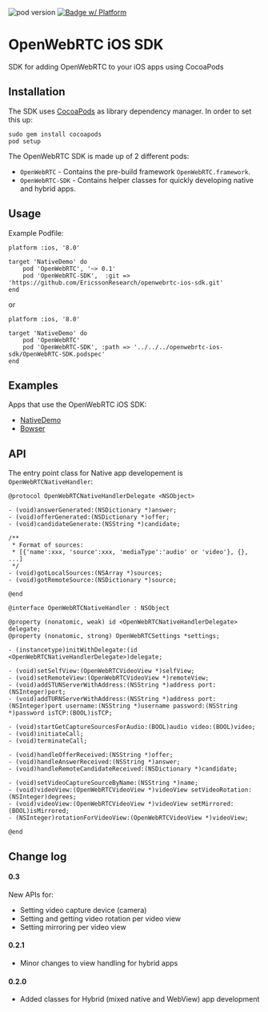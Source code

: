 ![pod version](https://img.shields.io/cocoapods/v/OpenWebRTC.svg) [![Badge w/ Platform](http://img.shields.io/cocoapods/p/OpenWebRTC.svg?style=flat)](https://cocoadocs.org/docsets/OpenWebRTC)

# OpenWebRTC iOS SDK
SDK for adding OpenWebRTC to your iOS apps using CocoaPods

## Installation

The SDK uses [CocoaPods](http://cocoapods.org) as library dependency manager. In order to set this up:

    sudo gem install cocoapods
    pod setup

The OpenWebRTC SDK is made up of 2 different pods:

* `OpenWebRTC` - Contains the pre-build framework `OpenWebRTC.framework`.
* `OpenWebRTC-SDK` - Contains helper classes for quickly developing native and hybrid apps. 

## Usage
Example Podfile:
```
platform :ios, '8.0'

target 'NativeDemo' do
    pod 'OpenWebRTC', '~> 0.1'
    pod 'OpenWebRTC-SDK',  :git => 'https://github.com/EricssonResearch/openwebrtc-ios-sdk.git'
end
```
or
```
platform :ios, '8.0'

target 'NativeDemo' do
    pod 'OpenWebRTC'
    pod 'OpenWebRTC-SDK', :path => '../../../openwebrtc-ios-sdk/OpenWebRTC-SDK.podspec'
end
```

## Examples
Apps that use the OpenWebRTC iOS SDK:
* [NativeDemo](https://github.com/EricssonResearch/openwebrtc-examples/tree/master/ios/NativeDemo)
* [Bowser](https://github.com/EricssonResearch/bowser)

## API
The entry point class for Native app developement is `OpenWebRTCNativeHandler`:

```
@protocol OpenWebRTCNativeHandlerDelegate <NSObject>

- (void)answerGenerated:(NSDictionary *)answer;
- (void)offerGenerated:(NSDictionary *)offer;
- (void)candidateGenerate:(NSString *)candidate;

/**
 * Format of sources:
 * [{'name':xxx, 'source':xxx, 'mediaType':'audio' or 'video'}, {}, ...]
 */
- (void)gotLocalSources:(NSArray *)sources;
- (void)gotRemoteSource:(NSDictionary *)source;

@end

@interface OpenWebRTCNativeHandler : NSObject

@property (nonatomic, weak) id <OpenWebRTCNativeHandlerDelegate> delegate;
@property (nonatomic, strong) OpenWebRTCSettings *settings;

- (instancetype)initWithDelegate:(id <OpenWebRTCNativeHandlerDelegate>)delegate;

- (void)setSelfView:(OpenWebRTCVideoView *)selfView;
- (void)setRemoteView:(OpenWebRTCVideoView *)remoteView;
- (void)addSTUNServerWithAddress:(NSString *)address port:(NSInteger)port;
- (void)addTURNServerWithAddress:(NSString *)address port:(NSInteger)port username:(NSString *)username password:(NSString *)password isTCP:(BOOL)isTCP;

- (void)startGetCaptureSourcesForAudio:(BOOL)audio video:(BOOL)video;
- (void)initiateCall;
- (void)terminateCall;

- (void)handleOfferReceived:(NSString *)offer;
- (void)handleAnswerReceived:(NSString *)answer;
- (void)handleRemoteCandidateReceived:(NSDictionary *)candidate;

- (void)setVideoCaptureSourceByName:(NSString *)name;
- (void)videoView:(OpenWebRTCVideoView *)videoView setVideoRotation:(NSInteger)degrees;
- (void)videoView:(OpenWebRTCVideoView *)videoView setMirrored:(BOOL)isMirrored;
- (NSInteger)rotationForVideoView:(OpenWebRTCVideoView *)videoView;

@end
```

## Change log
#### 0.3
New APIs for:
* Setting video capture device (camera)
* Setting and getting video rotation per video view
* Setting mirroring per video view

#### 0.2.1
* Minor changes to view handling for hybrid apps

#### 0.2.0
* Added classes for Hybrid (mixed native and WebView) app development
